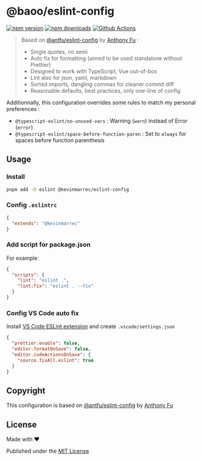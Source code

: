 # @baoo/eslint-config

[![npm version][npm-version-src]][npm-version-href]
[![npm downloads][npm-downloads-src]][npm-downloads-href]
[![Github Actions][github-actions-src]][github-actions-href]

> Based on [@antfu/eslint-config](https://github.com/antfu/eslint-config) by [Anthony Fu](https://github.com/antfu) :
> - Single quotes, no semi
> - Auto fix for formatting (aimed to be used standalone without Prettier)
> - Designed to work with TypeScript, Vue out-of-box
> - Lint also for json, yaml, markdown
> - Sorted imports, dangling commas for cleaner commit diff
> - Reasonable defaults, best practices, only one-line of config

Additionnally, this configuration overrides some rules to match my personal preferences :

- `@typescript-eslint/no-unused-vars` : Warning (`warn`) instead of Error (`error`)
- `@typescript-eslint/space-before-function-paren` : Set to `always` for spaces before function parenthesis

## Usage

### Install

```bash
pnpm add -D eslint @kevinmarrec/eslint-config
```

### Config `.eslintrc`

```json
{
  "extends": "@kevinmarrec"
}
```

### Add script for package.json

For example:

```json
{
  "scripts": {
    "lint": "eslint .",
    "lint:fix": "eslint . --fix"
  }
}
```

### Config VS Code auto fix

Install [VS Code ESLint extension](https://marketplace.visualstudio.com/items?itemName=dbaeumer.vscode-eslint) and create `.vscode/settings.json`

```json
{
  "prettier.enable": false,
  "editor.formatOnSave": false,
  "editor.codeActionsOnSave": {
    "source.fixAll.eslint": true
  }
}
```

## Copyright

This configuration is based on [@antfu/eslint-config](https://github.com/antfu/eslint-config) by [Anthony Fu](https://github.com/antfu)

## License

Made with ❤️

Published under the [MIT License](./LICENSE)

[npm-version-src]: https://img.shields.io/npm/v/@kevinmarrec/eslint-config?style=flat-square
[npm-version-href]: https://npmjs.com/package/@kevinmarrec/eslint-config
[npm-downloads-src]: https://img.shields.io/npm/dm/@kevinmarrec/eslint-config?style=flat-square
[npm-downloads-href]: https://npmjs.com/package/@kevinmarrec/eslint-config
[github-actions-src]: https://img.shields.io/github/workflow/status/kevinmarrec/eslint-config/CI?style=flat-square
[github-actions-href]: https://github.com/kevinmarrec/eslint-config/actions?query=workflow%3Aci
